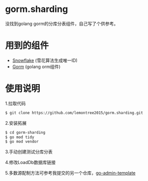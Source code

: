 # gorm.sharding
没找到golang gorm的分库分表组件，自己写了个供参考。

# 用到的组件
-  [Snowflake](https://github.com/bwmarrin/snowflake) (雪花算法生成唯一ID)
-  [Gorm](https://github.com/jinzhu/gorm) (golang orm组件)

# 使用说明
1.拉取代码

```sh
$ git clone https://github.com/lemontree2015/gorm.sharding.git
```

2.安装拓展
```sh
$ cd gorm-sharding
$ go mod tidy
$ go mod vendor
```

3.手动创建测试分库分表

4.修改LoadDb数据库链接

5.多数源配制方法可参考我提交的另一个仓库，[go-admin-template](https://github.com/lemontree2015/go-admin-template.git)